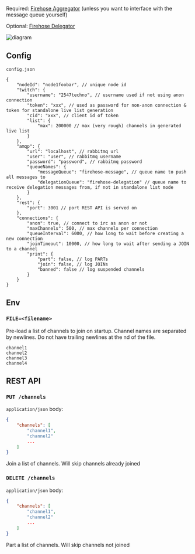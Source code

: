 Required: [Firehose Aggregator](https://github.com/2547techno/firehose-aggregator) (unless you want to interface with the message queue yourself)

Optional: [Firehose Delegator](https://github.com/2547techno/firehose-delegator)

![diagram](https://github.com/2547techno/firehose-node/assets/109011672/f5a4b51d-86ac-42e6-9ca0-a5ad460805f4)

## Config

`config.json`

```jsonc
{
    "nodeId": "node1foobar", // unique node id
    "twitch": {
        "username": "2547techno", // username used if not using anon connection
        "token": "xxx", // used as password for non-anon connection & token for standalone live list generation
        "cid": "xxx", // client id of token
        "list": {
            "max": 200000 // max (very rough) channels in generated live list
        }
    },
    "amqp": {
        "url": "localhost", // rabbitmq url
        "user": "user", // rabbitmq username
        "password": "password", // rabbitmq password
        "queueNames": {
            "messageQueue": "firehose-message", // queue name to push all messages to
            "delegationQueue": "firehose-delegation" // queue name to receive delegation messages from, if not in standalone list mode
        }
    },
    "rest": {
        "port": 3001 // port REST API is served on
    },
    "connections": {
        "anon": true, // connect to irc as anon or not
        "maxChannels": 500, // max channels per connection
        "queueInterval": 6000, // how long to wait before creating a new connection
        "joinTimeout": 10000, // how long to wait after sending a JOIN to a channel
        "print": {
            "part": false, // log PARTs
            "join": false, // log JOINs
            "banned": false // log suspended channels
        }
    }
}
```

## Env

### `FILE=<filename>`

Pre-load a list of channels to join on startup. Channel names are separated by newlines. Do not have trailing newlines at the nd of the file.

```text
channel1
channel2
channel3
channel4
```

## REST API

### `PUT /channels`

`application/json` body:

```json
{
    "channels": [
        "channel1",
        "channel2"
        ...
    ]
}
```

Join a list of channels. Will skip channels already joined

### `DELETE /channels`

`application/json` body:

```json
{
    "channels": [
        "channel1",
        "channel2"
        ...
    ]
}
```

Part a list of channels. Will skip channels not joined
